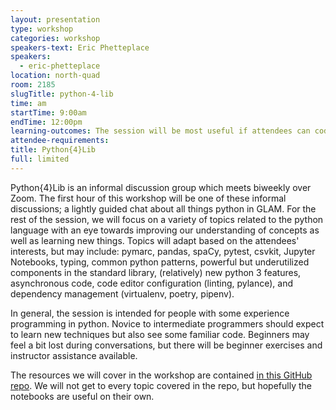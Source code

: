 ```yaml
---
layout: presentation
type: workshop
categories: workshop
speakers-text: Eric Phetteplace
speakers:
  - eric-phetteplace
location: north-quad
room: 2185
slugTitle: python-4-lib
time: am
startTime: 9:00am
endTime: 12:00pm
learning-outcomes: The session will be most useful if attendees can code at least a little bit in python. People who are totally new to the language are welcome but should expect parts of the conversation to be difficult to follow.
attendee-requirements:
title: Python{4}Lib
full: limited
---
```

Python{4}Lib is an informal discussion group which meets biweekly over Zoom. The first hour of this workshop will be one of these informal discussions; a lightly guided chat about all things python in GLAM. For the rest of the session, we will focus on a variety of topics related to the python language with an eye towards improving our understanding of concepts as well as learning new things. Topics will adapt based on the attendees' interests, but may include: pymarc, pandas, spaCy, pytest, csvkit, Jupyter Notebooks, typing, common python patterns, powerful but underutilized components in the standard library, (relatively) new python 3 features, asynchronous code, code editor configuration (linting, pylance), and dependency management (virtualenv, poetry, pipenv).

In general, the session is intended for people with some experience programming in python. Novice to intermediate programmers should expect to learn new techniques but also see some familiar code. Beginners may feel a bit lost during conversations, but there will be beginner exercises and instructor assistance available.

The resources we will cover in the workshop are contained [in this GitHub repo](https://github.com/phette23/c4l24-python4lib). We will not get to every topic covered in the repo, but hopefully the notebooks are useful on their own.

